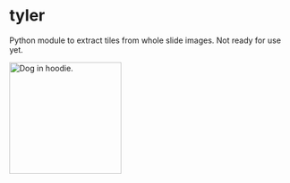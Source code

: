 # tyler

Python module to extract tiles from whole slide images. Not ready for use yet.

<img src="https://i.redd.it/avif889dhh751.jpg" alt="Dog in hoodie." width="200">
